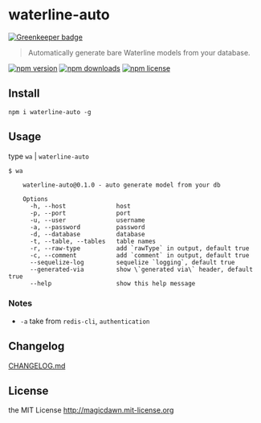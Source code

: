 # waterline-auto

[![Greenkeeper badge](https://badges.greenkeeper.io/magicdawn/waterline-auto.svg)](https://greenkeeper.io/)
> Automatically generate bare Waterline models from your database.

<!--
[![Build Status](https://img.shields.io/travis/magicdawn/waterline-auto.svg?style=flat-square)](https://travis-ci.org/magicdawn/waterline-auto)
[![Coverage Status](https://img.shields.io/coveralls/magicdawn/waterline-auto.svg?style=flat-square)](https://coveralls.io/github/magicdawn/waterline-auto?branch=master)
-->
[![npm version](https://img.shields.io/npm/v/waterline-auto.svg?style=flat-square)](https://www.npmjs.com/package/waterline-auto)
[![npm downloads](https://img.shields.io/npm/dm/waterline-auto.svg?style=flat-square)](https://www.npmjs.com/package/waterline-auto)
[![npm license](https://img.shields.io/npm/l/waterline-auto.svg?style=flat-square)](http://magicdawn.mit-license.org)

## Install
```
npm i waterline-auto -g
```

## Usage
type `wa` | `waterline-auto`

```shell
$ wa

    waterline-auto@0.1.0 - auto generate model from your db

    Options
      -h, --host              host
      -p, --port              port
      -u, --user              username
      -a, --password          password
      -d, --database          database
      -t, --table, --tables   table names
      -r, --raw-type          add `rawType` in output, default true
      -c, --comment           add `comment` in output, default true
      --sequelize-log         sequelize `logging`, default true
      --generated-via         show \`generated via\` header, default true
      --help                  show this help message
```

### Notes
- `-a` take from `redis-cli`, `authentication`

## Changelog
[CHANGELOG.md](CHANGELOG.md)

## License
the MIT License http://magicdawn.mit-license.org